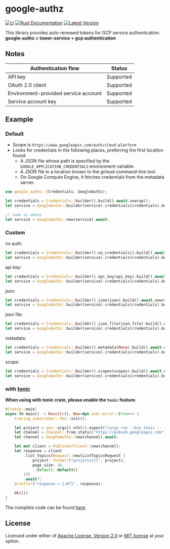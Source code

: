 # google-authz

[![ci](https://github.com/mechiru/google-authz/workflows/ci/badge.svg)](https://github.com/mechiru/google-authz/actions?query=workflow:ci)
[![Rust Documentation](https://docs.rs/google-authz/badge.svg)](https://docs.rs/google-authz)
[![Latest Version](https://img.shields.io/crates/v/google-authz.svg)](https://crates.io/crates/google-authz)

This library provides auto-renewed tokens for GCP service authentication.<br>
**google-authz = tower-service + gcp authentication**

## Notes

| Authentication flow                  | Status    |
|--------------------------------------|-----------|
| API key                              | Supported |
| OAuth 2.0 client                     | Supported |
| Environment-provided service account | Supported |
| Service account key                  | Supported |


## Example

### Default

- Scope is `https://www.googleapis.com/auth/cloud-platform`
- Looks for credentials in the following places, preferring the first location found:
  - A JSON file whose path is specified by the `GOOGLE_APPLICATION_CREDENTIALS` environment variable.
  - A JSON file in a location known to the gcloud command-line tool.
  - On Google Compute Engine, it fetches credentials from the metadata server.

```rust
use google_authz::{Credentials, GoogleAuthz};

let credentials = Credentials::builder().build().await.unwrap();
let service = GoogleAuthz::builder(service).credentials(credentials).build().await;

// same as above
let service = GoogleAuthz::new(service).await;
```



### Custom

no auth:
```rust
let credentials = Credentials::builder().no_credentials().build().await.unwrap();
let service = GoogleAuthz::builder(service).credentials(credentials).build().await;
```

api key:
```rust
let credentials = Credentials::builder().api_key(api_key).build().await.unwrap();
let service = GoogleAuthz::builder(service).credentials(credentials).build().await;
```

json:
```rust
let credentials = Credentials::builder().json(json).build().await.unwrap();
let service = GoogleAuthz::builder(service).credentials(credentials).build().await;
```

json file:
```rust
let credentials = Credentials::builder().json_file(json_file).build().await.unwrap();
let service = GoogleAuthz::builder(service).credentials(credentials).build().await;
```

metadata:
```rust
let credentials = Credentials::builder().metadata(None).build().await.unwrap();
let service = GoogleAuthz::builder(service).credentials(credentials).build().await;
```

scope:
```rust
let credentials = Credentials::builder().scopes(scopes).build().await.unwrap();
let service = GoogleAuthz::builder(service).credentials(credentials).build().await;
```


### with [tonic](github.com/hyperium/tonic)

**When using with tonic crate, please enable the `tonic` feature.**

```rust
#[tokio::main]
async fn main() -> Result<(), Box<dyn std::error::Error>> {
    tracing_subscriber::fmt::init();

    let project = env::args().nth(1).expect("cargo run --bin tonic -- <GCP_PROJECT_ID>");
    let channel = Channel::from_static("https://pubsub.googleapis.com").connect().await?;
    let channel = GoogleAuthz::new(channel).await;

    let mut client = PublisherClient::new(channel);
    let response = client
        .list_topics(Request::new(ListTopicsRequest {
            project: format!("projects/{}", project),
            page_size: 10,
            ..Default::default()
        }))
        .await?;
    println!("response = {:#?}", response);

    Ok(())
}
```

The complete code can be found [here](./examples/src/tonic.rs).



## License

Licensed under either of [Apache License, Version 2.0](./LICENSE-APACHE) or [MIT license](./LICENSE-MIT) at your option.
